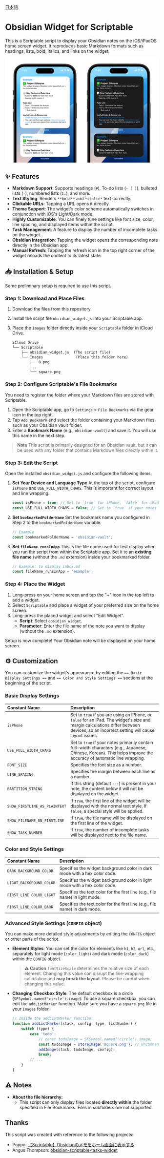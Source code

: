[日本語](README_ja.md)
# Obsidian Widget for Scriptable

This is a Scriptable script to display your Obsidian notes on the iOS/iPadOS home screen widget. It reproduces basic Markdown formats such as headings, lists, bold, italics, and links on the widget.

![screenshot](.readme-images/screenshot.png)

## ✨ Features

-   **Markdown Support**: Supports headings (`#`), To-do lists (`- [ ]`), bulleted lists (`-`), numbered lists (`1.`), and more.
-   **Text Styling**: Renders `**bold**` and `*italic*` text correctly.
-   **Clickable URLs**: Tapping a URL opens it directly.
-   **Theme Support**: The widget's color scheme automatically switches in conjunction with iOS's Light/Dark mode.
-   **Highly Customizable**: You can finely tune settings like font size, color, line spacing, and displayed items within the script.
-   **Task Management**: A feature to display the number of incomplete tasks on the widget.
-   **Obsidian Integration**: Tapping the widget opens the corresponding note directly in the Obsidian app.
-   **Manual Refresh**: Tapping the refresh icon in the top right corner of the widget reloads the content to its latest state.

## 📥 Installation & Setup

Some preliminary setup is required to use this script.

### Step 1: Download and Place Files

1.  Download the files from this repository.
2.  Install the script file `obsidian_widget.js` into your Scriptable app.
3.  Place the `Images` folder directly inside your `Scriptable` folder in iCloud Drive.

    ```
    iCloud Drive
    └── Scriptable
        ├── obsidian_widget.js  (The script file)
        └── Images               (Place this folder here)
            ├── 0.png
            ...
            └── square.png
    ```

### Step 2: Configure Scriptable's File Bookmarks

You need to register the folder where your Markdown files are stored with Scriptable.

1.  Open the Scriptable app, go to `Settings` > `File Bookmarks` via the gear icon in the top right.
2.  Tap `Add Bookmark` and select the folder containing your Markdown files, such as your Obsidian vault folder.
3.  Enter a **Bookmark Name** (e.g., `obsidian-vault`) and save it. You will use this name in the next step.

> **Note**
> This script is primarily designed for an Obsidian vault, but it can be used with any folder that contains Markdown files directly within it.

### Step 3: Edit the Script

Open the installed `obsidian_widget.js` and configure the following items.

1.  **Set Your Device and Language Type**
    At the top of the script, configure `isPhone` and `USE_FULL_WIDTH_CHARS`. This is important for correct layout and line wrapping.

    ```javascript
    const isPhone = true; // Set to `true` for iPhone, `false` for iPad.
    const USE_FULL_WIDTH_CHARS = false; // Set to `true` if your notes are mainly in Japanese, Chinese, etc.
    ```

2.  **Set `bookmarkedFolderName`**
    Set the bookmark name you configured in Step 2 to the `bookmarkedFolderName` variable.

    ```javascript
    // Example
    const bookmarkedFolderName = 'obsidian-vault';
    ```

3.  **Set `fileName_runsInApp`**
    This is the file name used for test display when you run the script from within the Scriptable app. Set it to an **existing file name** (without the `.md` extension) inside your bookmarked folder.

    ```javascript
    // Example: to display inbox.md
    const fileName_runsInApp = 'example';
    ```

### Step 4: Place the Widget

1.  Long-press on your home screen and tap the "+" icon in the top left to add a widget.
2.  Select `Scriptable` and place a widget of your preferred size on the home screen.
3.  Long-press the placed widget and select "Edit Widget".
    -   **Script**: Select `obsidian_widget`.
    -   **Parameter**: Enter the file name of the note you want to display (without the `.md` extension).

Setup is now complete! Your Obsidian note will be displayed on your home screen.

## ⚙️ Customization

You can customize the widget's appearance by editing the `== Basic Display Settings ==` and `== Color and Style Settings ==` sections at the beginning of the script.

### Basic Display Settings

| Constant Name                | Description                                                                                                                                                                                                           |
| :--------------------------- | :-------------------------------------------------------------------------------------------------------------------------------------------------------------------------------------------------------------------- |
| `isPhone`                    | Set to `true` if you are using an iPhone, or `false` for an iPad. The widget's size and margin calculations differ between devices, so an incorrect setting will cause layout issues.                 |
| `USE_FULL_WIDTH_CHARS`       | Set to `true` if your notes primarily contain full-width characters (e.g., Japanese, Chinese, Korean). This helps improve the accuracy of automatic line wrapping.                                                      |
| `FONT_SIZE`                  | Specifies the font size as a number.                                                                                                                                                                             |
| `LINE_SPACING`               | Specifies the margin between each line as a number.                                                                                                                                                                   |
| `PARTITION_STRING`           | If this string (default `---`) is present in your note, the content below it will not be displayed on the widget.                                                                                                     |
| `SHOW_FIRSTLINE_AS_PLAINTEXT`| If `true`, the first line of the widget will be displayed with the normal text style. If `false`, a special style will be applied.                                                                                      |
| `SHOW_FILENAME_ON_FIRSTLINE` | If `true`, the file name will be displayed on the first line of the widget.                                                                                                                                             |
| `SHOW_TASK_NUMBER`           | If `true`, the number of incomplete tasks will be displayed next to the file name.                                                                                                                                    |

### Color and Style Settings

| Constant Name              | Description                                                                |
| :------------------------- | :------------------------------------------------------------------------- |
| `DARK_BACKGROUND_COLOR`    | Specifies the widget background color in dark mode with a hex color code.  |
| `LIGHT_BACKGROUND_COLOR`   | Specifies the widget background color in light mode with a hex color code. |
| `FIRST_LINE_COLOR_LIGHT`   | Specifies the text color for the first line (e.g., file name) in light mode. |
| `FIRST_LINE_COLOR_DARK`    | Specifies the text color for the first line (e.g., file name) in dark mode.  |

### Advanced Style Settings (`CONFIG` object)

You can make more detailed style adjustments by editing the `CONFIG` object or other parts of the script.

-   **Element Styles**: You can set the color for elements like `h1`, `h2`, `url`, etc., separately for light mode (`color_light`) and dark mode (`color_dark`) within the `CONFIG` object.
    
    > **⚠️ Caution**
    > `fontSizeScale` determines the relative size of each element. Changing this value can disrupt the line-wrapping calculation and **may break the layout**. Please be careful when changing this value.

-   **Changing Checkbox Style**: The default checkbox is a circle (`SFSymbol.named('circle').image`). To use a square checkbox, you can edit the `addListMarker` function. Make sure you have a `square.png` file in your `Images` folder.

    ```javascript
    // Inside the addListMarker function:
    function addListMarker(stack, config, type, listNumber) {
        switch (type) {
            case 'todo':
                // const todoImage = SFSymbol.named('circle').image;
                const todoImage = storeImage('square.png'); // Uncomment this line to use a square checkbox
                addImage(stack, todoImage, config);
                break;
            // ...
        }
    }
    ```

## ⚠️ Notes

-   **About the file hierarchy:**
    -   This script can only display files located **directly within** the folder specified in File Bookmarks. Files in subfolders are not supported.

## Thanks

This script was created with reference to the following projects:

-   Poppo: [【Scriptable】Obsidianのメモをホーム画面に表示する](https://note.com/walking_poppo/n/n31e5ef576e72)
-   Angus Thompson: [obsidian-scriptable-tasks-widget](https://github.com/angus-thompson/obsidian-scriptable-tasks-widget)